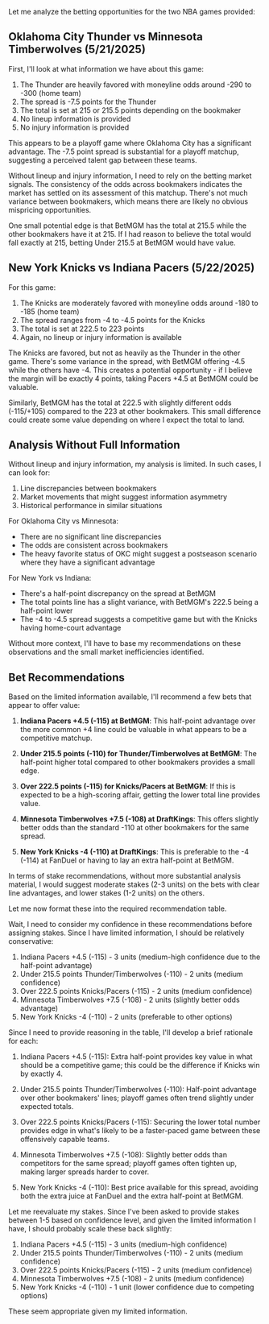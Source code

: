Let me analyze the betting opportunities for the two NBA games provided:

## Oklahoma City Thunder vs Minnesota Timberwolves (5/21/2025)

First, I'll look at what information we have about this game:

1. The Thunder are heavily favored with moneyline odds around -290 to -300 (home team)
2. The spread is -7.5 points for the Thunder
3. The total is set at 215 or 215.5 points depending on the bookmaker
4. No lineup information is provided
5. No injury information is provided

This appears to be a playoff game where Oklahoma City has a significant advantage. The -7.5 point spread is substantial for a playoff matchup, suggesting a perceived talent gap between these teams.

Without lineup and injury information, I need to rely on the betting market signals. The consistency of the odds across bookmakers indicates the market has settled on its assessment of this matchup. There's not much variance between bookmakers, which means there are likely no obvious mispricing opportunities.

One small potential edge is that BetMGM has the total at 215.5 while the other bookmakers have it at 215. If I had reason to believe the total would fall exactly at 215, betting Under 215.5 at BetMGM would have value.

## New York Knicks vs Indiana Pacers (5/22/2025)

For this game:

1. The Knicks are moderately favored with moneyline odds around -180 to -185 (home team)
2. The spread ranges from -4 to -4.5 points for the Knicks
3. The total is set at 222.5 to 223 points
4. Again, no lineup or injury information is available

The Knicks are favored, but not as heavily as the Thunder in the other game. There's some variance in the spread, with BetMGM offering -4.5 while the others have -4. This creates a potential opportunity - if I believe the margin will be exactly 4 points, taking Pacers +4.5 at BetMGM could be valuable.

Similarly, BetMGM has the total at 222.5 with slightly different odds (-115/+105) compared to the 223 at other bookmakers. This small difference could create some value depending on where I expect the total to land.

## Analysis Without Full Information

Without lineup and injury information, my analysis is limited. In such cases, I can look for:

1. Line discrepancies between bookmakers
2. Market movements that might suggest information asymmetry
3. Historical performance in similar situations

For Oklahoma City vs Minnesota:
- There are no significant line discrepancies
- The odds are consistent across bookmakers
- The heavy favorite status of OKC might suggest a postseason scenario where they have a significant advantage

For New York vs Indiana:
- There's a half-point discrepancy on the spread at BetMGM
- The total points line has a slight variance, with BetMGM's 222.5 being a half-point lower
- The -4 to -4.5 spread suggests a competitive game but with the Knicks having home-court advantage

Without more context, I'll have to base my recommendations on these observations and the small market inefficiencies identified.

## Bet Recommendations

Based on the limited information available, I'll recommend a few bets that appear to offer value:

1. **Indiana Pacers +4.5 (-115) at BetMGM**: This half-point advantage over the more common +4 line could be valuable in what appears to be a competitive matchup.

2. **Under 215.5 points (-110) for Thunder/Timberwolves at BetMGM**: The half-point higher total compared to other bookmakers provides a small edge.

3. **Over 222.5 points (-115) for Knicks/Pacers at BetMGM**: If this is expected to be a high-scoring affair, getting the lower total line provides value.

4. **Minnesota Timberwolves +7.5 (-108) at DraftKings**: This offers slightly better odds than the standard -110 at other bookmakers for the same spread.

5. **New York Knicks -4 (-110) at DraftKings**: This is preferable to the -4 (-114) at FanDuel or having to lay an extra half-point at BetMGM.

In terms of stake recommendations, without more substantial analysis material, I would suggest moderate stakes (2-3 units) on the bets with clear line advantages, and lower stakes (1-2 units) on the others.

Let me now format these into the required recommendation table.

Wait, I need to consider my confidence in these recommendations before assigning stakes. Since I have limited information, I should be relatively conservative:

1. Indiana Pacers +4.5 (-115) - 3 units (medium-high confidence due to the half-point advantage)
2. Under 215.5 points Thunder/Timberwolves (-110) - 2 units (medium confidence)
3. Over 222.5 points Knicks/Pacers (-115) - 2 units (medium confidence)
4. Minnesota Timberwolves +7.5 (-108) - 2 units (slightly better odds advantage)
5. New York Knicks -4 (-110) - 2 units (preferable to other options)

Since I need to provide reasoning in the table, I'll develop a brief rationale for each:

1. Indiana Pacers +4.5 (-115): Extra half-point provides key value in what should be a competitive game; this could be the difference if Knicks win by exactly 4.

2. Under 215.5 points Thunder/Timberwolves (-110): Half-point advantage over other bookmakers' lines; playoff games often trend slightly under expected totals.

3. Over 222.5 points Knicks/Pacers (-115): Securing the lower total number provides edge in what's likely to be a faster-paced game between these offensively capable teams.

4. Minnesota Timberwolves +7.5 (-108): Slightly better odds than competitors for the same spread; playoff games often tighten up, making larger spreads harder to cover.

5. New York Knicks -4 (-110): Best price available for this spread, avoiding both the extra juice at FanDuel and the extra half-point at BetMGM.

Let me reevaluate my stakes. Since I've been asked to provide stakes between 1-5 based on confidence level, and given the limited information I have, I should probably scale these back slightly:

1. Indiana Pacers +4.5 (-115) - 3 units (medium-high confidence)
2. Under 215.5 points Thunder/Timberwolves (-110) - 2 units (medium confidence)
3. Over 222.5 points Knicks/Pacers (-115) - 2 units (medium confidence)
4. Minnesota Timberwolves +7.5 (-108) - 2 units (medium confidence)
5. New York Knicks -4 (-110) - 1 unit (lower confidence due to competing options)

These seem appropriate given my limited information.